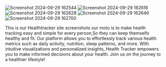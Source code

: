 ![Screenshot 2024-09-29 162544](https://github.com/user-attachments/assets/b9c72886-1f61-431d-8527-ef9102d0d9e7)
![Screenshot 2024-09-29 162616](https://github.com/user-attachments/assets/b1a25a50-ec02-4fe3-95bf-4607f9a02ea0)
![Screenshot 2024-09-29 162628](https://github.com/user-attachments/assets/760c3233-4e15-49bb-893e-bd9ada418e0a)
![Screenshot 2024-09-29 162646](https://github.com/user-attachments/assets/740f5c7e-16dc-4448-935c-ef720b02816b)
![Screenshot 2024-09-29 162700](https://github.com/user-attachments/assets/c9719226-73cc-493d-9ee3-0fa1a6dc3763)


This is our Healthtracker site screenshots our moto is to make health tracking easy and simple for every person,So they can keep themselfs healthy and fit.
Our platform allows you to effortlessly track various health metrics such as daily activity, nutrition, sleep patterns, and more.
With intuitive visualizations and personalized insights, Health Tracker empowers you to make informed decisions about your health. 
Join us on the journey to a healthier lifestyle!
